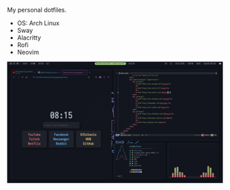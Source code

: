 My personal dotfiles.

- OS: Arch Linux
- Sway
- Alacritty
- Rofi
- Neovim

![image](/screenshot.png)
